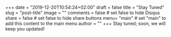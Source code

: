 +++
date = "2019-12-20T10:54:24+02:00"
draft = false
title = "Stay Tuned"
slug = "post-title"
image = ""
comments = false	# set false to hide Disqus
share = false	# set false to hide share buttons
menu= "main"		# set "main" to add this content to the main menu
author = ""
+++
Stay tuned; soon, we will keep you updated!
